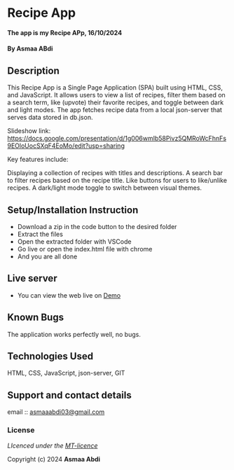 # Recipe App
#### The app is my Recipe APp, 16/10/2024
#### **By Asmaa ABdi**
## Description
This Recipe App is a Single Page Application (SPA) built using HTML, CSS, and JavaScript. It allows users to view a list of recipes, filter them based on a search term, like (upvote) their favorite recipes, and toggle between dark and light modes. The app fetches recipe data from a local json-server that serves data stored in db.json.

Slideshow link: https://docs.google.com/presentation/d/1g006wmIb58Pivz5QMRoWcFhnFs9EOloUocSXqF4EoMo/edit?usp=sharing

Key features include:

Displaying a collection of recipes with titles and descriptions.
A search bar to filter recipes based on the recipe title.
Like buttons for users to like/unlike recipes.
A dark/light mode toggle to switch between visual themes.

## Setup/Installation Instruction
* Download a zip in the code button to the desired folder
* Extract the files
* Open the extracted folder with VSCode
* Go live or open the index.html file with chrome
* And you are all done

## Live server
* You can view the web live on [Demo](https://github.com/asmaaxo/Phase-1-Project-Recipe-App)

## Known Bugs
The application works perfectly well, no bugs.

## Technologies Used
HTML, CSS, JavaScript, json-server, GIT

## Support and contact details
email :: asmaaabdi03@gmail.com

### License
*LIcenced under the [MT-licence](https://github.com/k-koech/portfolio-sdft11/blob/)*

Copyright (c) 2024 **Asmaa Abdi**
